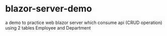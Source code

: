 # blazor-server-demo
a demo to practice web blazor server which consume api (CRUD operation) using 2 tables Employee and Department
